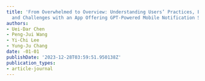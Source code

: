 ```yaml
---
title: 'From Overwhelmed to Overview: Understanding Users’ Practices, Experiences,
  and Challenges with an App Offering GPT-Powered Mobile Notification Summaries'
authors:
- Uei-Dar Chen
- Peng-Jui Wang
- Yi-Chi Lee
- Yung-Ju Chang
date: -01-01
publishDate: '2023-12-28T03:59:51.950138Z'
publication_types:
- article-journal
---
```

